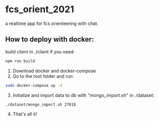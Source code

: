 # fcs_orient_2021

a realtime app for fcs orienteering with chat.

## How to deploy with docker:

build client in ./client if you need:

```bash
npm run build
```

1. Download docker and docker-compose
2. Go to the root folder and run:

```bash
sudo docker-compose up -d
```

3. Initialize and import data to db with "mongo_import.sh" in ./dataset:

```bash
./dataset/mongo_import.sh 27018
```

4. That's all it!
